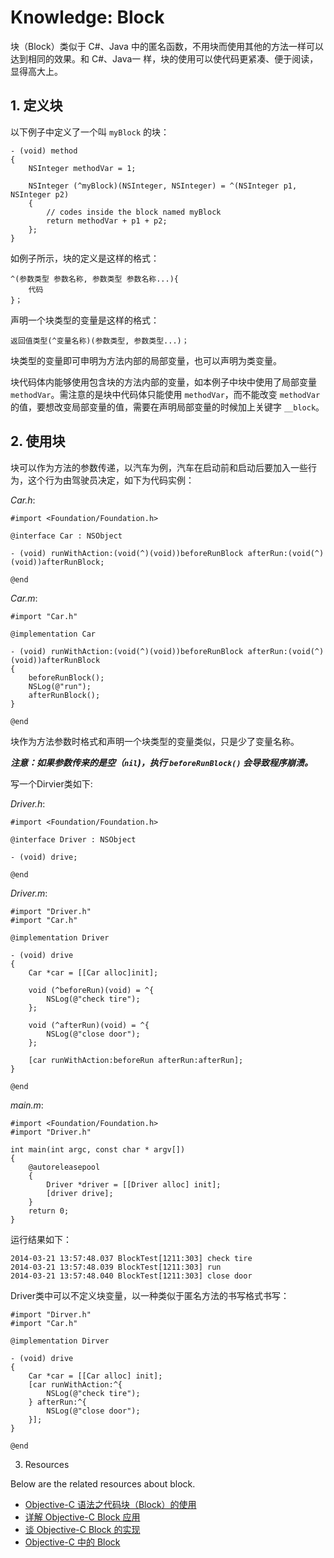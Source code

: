 # Knowledge: Block

块（Block）类似于 C#、Java 中的匿名函数，不用块而使用其他的方法一样可以达到相同的效果。和 C#、Java一 样，块的使用可以使代码更紧凑、便于阅读，显得高大上。


## 1. 定义块

以下例子中定义了一个叫 `myBlock` 的块：

```
- (void) method
{
    NSInteger methodVar = 1;
    
    NSInteger (^myBlock)(NSInteger, NSInteger) = ^(NSInteger p1, NSInteger p2)
    {
        // codes inside the block named myBlock
        return methodVar + p1 + p2;
    };
}
```

如例子所示，块的定义是这样的格式：

```
^(参数类型 参数名称, 参数类型 参数名称...){
    代码
}；
```

声明一个块类型的变量是这样的格式：

```
返回值类型(^变量名称)(参数类型, 参数类型...)；
```

块类型的变量即可申明为方法内部的局部变量，也可以声明为类变量。

块代码体内能够使用包含块的方法内部的变量，如本例子中块中使用了局部变量 `methodVar`。需注意的是块中代码体只能使用 `methodVar`，而不能改变 `methodVar` 的值，要想改变局部变量的值，需要在声明局部变量的时候加上关键字 `__block`。


## 2. 使用块

块可以作为方法的参数传递，以汽车为例，汽车在启动前和启动后要加入一些行为，这个行为由驾驶员决定，如下为代码实例：

_Car.h_:

```
#import <Foundation/Foundation.h>

@interface Car : NSObject

- (void) runWithAction:(void(^)(void))beforeRunBlock afterRun:(void(^)(void))afterRunBlock;

@end
```

_Car.m_:

```
#import "Car.h"

@implementation Car

- (void) runWithAction:(void(^)(void))beforeRunBlock afterRun:(void(^)(void))afterRunBlock
{
    beforeRunBlock();
    NSLog(@"run");
    afterRunBlock();
}

@end
```

块作为方法参数时格式和声明一个块类型的变量类似，只是少了变量名称。

___注意：如果参数传来的是空（`nil`)，执行 `beforeRunBlock()` 会导致程序崩溃。___

写一个Dirvier类如下:

_Driver.h_:

```
#import <Foundation/Foundation.h>

@interface Driver : NSObject

- (void) drive;

@end
```

_Driver.m_:

```
#import "Driver.h"
#import "Car.h"

@implementation Driver

- (void) drive
{
    Car *car = [[Car alloc]init];

    void (^beforeRun)(void) = ^{
        NSLog(@"check tire");
    };

    void (^afterRun)(void) = ^{
        NSLog(@"close door");
    };

    [car runWithAction:beforeRun afterRun:afterRun];
}

@end
```

_main.m_:

```
#import <Foundation/Foundation.h>
#import "Driver.h"

int main(int argc, const char * argv[])
{
    @autoreleasepool
    {
        Driver *driver = [[Driver alloc] init];
        [driver drive];
    }
    return 0;
}
```

运行结果如下：

```
2014-03-21 13:57:48.037 BlockTest[1211:303] check tire 
2014-03-21 13:57:48.039 BlockTest[1211:303] run 
2014-03-21 13:57:48.040 BlockTest[1211:303] close door
```

Driver类中可以不定义块变量，以一种类似于匿名方法的书写格式书写：

```
#import "Dirver.h"
#import "Car.h"

@implementation Dirver

- (void) drive
{
    Car *car = [[Car alloc] init];
    [car runWithAction:^{
        NSLog(@"check tire");
    } afterRun:^{
        NSLog(@"close door");
    }];
}

@end
```


3. Resources

Below are the related resources about block.

* [Objective-C 语法之代码块（Block）的使用](http://blog.csdn.net/totogo2010/article/details/7839061)
* [详解 Objective-C Block 应用](http://mobile.51cto.com/iphone-279757.htm)
* [谈 Objective-C Block 的实现](http://blog.devtang.com/blog/2013/07/28/a-look-inside-blocks/)
* [Objective-C 中的 Block](http://www.cocoachina.com/ios/20150109/10891.html)



